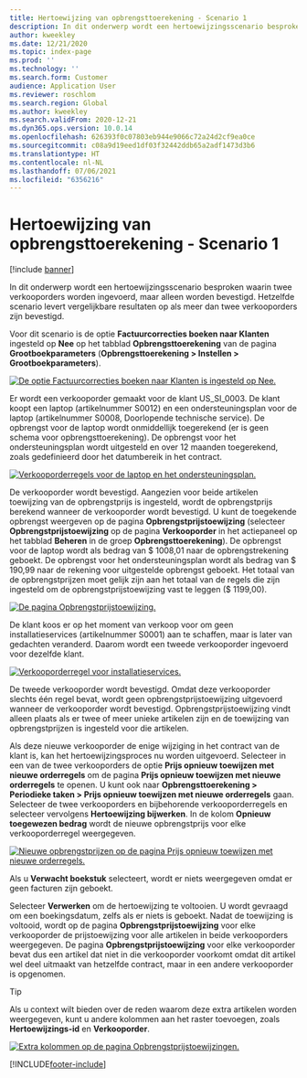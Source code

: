 ```yaml
---
title: Hertoewijzing van opbrengsttoerekening - Scenario 1
description: In dit onderwerp wordt een hertoewijzingsscenario besproken waarin twee verkooporders worden ingevoerd, maar alleen worden bevestigd. Hetzelfde scenario levert vergelijkbare resultaten op als meer dan twee verkooporders zijn bevestigd.
author: kweekley
ms.date: 12/21/2020
ms.topic: index-page
ms.prod: ''
ms.technology: ''
ms.search.form: Customer
audience: Application User
ms.reviewer: roschlom
ms.search.region: Global
ms.author: kweekley
ms.search.validFrom: 2020-12-21
ms.dyn365.ops.version: 10.0.14
ms.openlocfilehash: 626393f0c07803eb944e9066c72a24d2cf9ea0ce
ms.sourcegitcommit: c08a9d19eed1df03f32442ddb65a2adf1473d3b6
ms.translationtype: HT
ms.contentlocale: nl-NL
ms.lasthandoff: 07/06/2021
ms.locfileid: "6356216"
---
```

# <a name="revenue-recognition-reallocation--scenario-1"></a>Hertoewijzing van opbrengsttoerekening - Scenario 1

[!include [banner](../includes/banner.md)]

In dit onderwerp wordt een hertoewijzingsscenario besproken waarin twee verkooporders worden ingevoerd, maar alleen worden bevestigd. Hetzelfde scenario levert vergelijkbare resultaten op als meer dan twee verkooporders zijn bevestigd.

Voor dit scenario is de optie **Factuurcorrecties boeken naar Klanten** ingesteld op **Nee** op het tabblad **Opbrengsttoerekening** van de pagina **Grootboekparameters** (**Opbrengsttoerekening \> Instellen \> Grootboekparameters**).

[![De optie Factuurcorrecties boeken naar Klanten is ingesteld op Nee.](./media/06_rev-rec-scenarios.png)](./media/06_rev-rec-scenarios.png)

Er wordt een verkooporder gemaakt voor de klant US\_SI\_0003. De klant koopt een laptop (artikelnummer S0012) en een ondersteuningsplan voor de laptop (artikelnummer S0008, Doorlopende technische service). De opbrengst voor de laptop wordt onmiddellijk toegerekend (er is geen schema voor opbrengsttoerekening). De opbrengst voor het ondersteuningsplan wordt uitgesteld en over 12 maanden toegerekend, zoals gedefinieerd door het datumbereik in het contract.

[![Verkooporderregels voor de laptop en het ondersteuningsplan.](./media/07_rev-rec-scenarios.png)](./media/07_rev-rec-scenarios.png)

De verkooporder wordt bevestigd. Aangezien voor beide artikelen toewijzing van de opbrengstprijs is ingesteld, wordt de opbrengstprijs berekend wanneer de verkooporder wordt bevestigd. U kunt de toegekende opbrengst weergeven op de pagina **Opbrengstprijstoewijzing** (selecteer **Opbrengstprijstoewijzing** op de pagina **Verkooporder** in het actiepaneel op het tabblad **Beheren** in de groep **Opbrengsttoerekening**). De opbrengst voor de laptop wordt als bedrag van $ 1008,01 naar de opbrengstrekening geboekt. De opbrengst voor het ondersteuningsplan wordt als bedrag van $ 190,99 naar de rekening voor uitgestelde opbrengst geboekt. Het totaal van de opbrengstprijzen moet gelijk zijn aan het totaal van de regels die zijn ingesteld om de opbrengstprijstoewijzing vast te leggen ($ 1199,00).

[![De pagina Opbrengstprijstoewijzing.](./media/08_rev-rec-scenarios.png)](./media/08_rev-rec-scenarios.png)

De klant koos er op het moment van verkoop voor om geen installatieservices (artikelnummer S0001) aan te schaffen, maar is later van gedachten veranderd. Daarom wordt een tweede verkooporder ingevoerd voor dezelfde klant.

[![Verkooporderregel voor installatieservices.](./media/09_rev-rec-scenarios.png)](./media/09_rev-rec-scenarios.png)

De tweede verkooporder wordt bevestigd. Omdat deze verkooporder slechts één regel bevat, wordt geen opbrengstprijstoewijzing uitgevoerd wanneer de verkooporder wordt bevestigd. Opbrengstprijstoewijzing vindt alleen plaats als er twee of meer unieke artikelen zijn en de toewijzing van opbrengstprijzen is ingesteld voor die artikelen.

Als deze nieuwe verkooporder de enige wijziging in het contract van de klant is, kan het hertoewijzingsproces nu worden uitgevoerd. Selecteer in een van de twee verkooporders de optie **Prijs opnieuw toewijzen met nieuwe orderregels** om de pagina **Prijs opnieuw toewijzen met nieuwe orderregels** te openen. U kunt ook naar **Opbrengsttoerekening \> Periodieke taken \> Prijs opnieuw toewijzen met nieuwe orderregels** gaan. Selecteer de twee verkooporders en bijbehorende verkooporderregels en selecteer vervolgens **Hertoewijzing bijwerken**. In de kolom **Opnieuw toegewezen bedrag** wordt de nieuwe opbrengstprijs voor elke verkooporderregel weergegeven.

[![Nieuwe opbrengstprijzen op de pagina Prijs opnieuw toewijzen met nieuwe orderregels.](./media/10_rev-rec-scenarios.png)](./media/10_rev-rec-scenarios.png)

Als u **Verwacht boekstuk** selecteert, wordt er niets weergegeven omdat er geen facturen zijn geboekt.

Selecteer **Verwerken** om de hertoewijzing te voltooien. U wordt gevraagd om een boekingsdatum, zelfs als er niets is geboekt. Nadat de toewijzing is voltooid, wordt op de pagina **Opbrengstprijstoewijzing** voor elke verkooporder de prijstoewijzing voor alle artikelen in beide verkooporders weergegeven. De pagina **Opbrengstprijstoewijzing** voor elke verkooporder bevat dus een artikel dat niet in die verkooporder voorkomt omdat dit artikel wel deel uitmaakt van hetzelfde contract, maar in een andere verkooporder is opgenomen.

> [!TIP]
> Als u context wilt bieden over de reden waarom deze extra artikelen worden weergegeven, kunt u andere kolommen aan het raster toevoegen, zoals **Hertoewijzings-id** en **Verkooporder**.
> 
> [![Extra kolommen op de pagina Opbrengstprijstoewijzingen.](./media/11_rev-rec-scenarios.png)](./media/11_rev-rec-scenarios.png)


[!INCLUDE[footer-include](../../includes/footer-banner.md)]